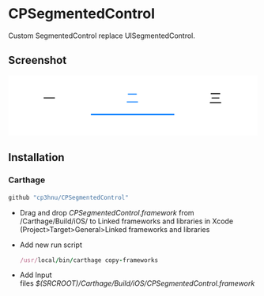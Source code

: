 # CPSegmentedControl
Custom SegmentedControl replace UISegmentedControl.

## Screenshot

![](demo.png)

## Installation

### Carthage

```swift
github "cp3hnu/CPSegmentedControl"
```

* Drag and drop *CPSegmentedControl.framework* from /Carthage/Build/iOS/ to Linked frameworks and libraries in Xcode (Project>Target>General>Linked frameworks and libraries

* Add new run script

  ```ruby
  /usr/local/bin/carthage copy-frameworks
  ```

* Add Input files *$(SRCROOT)/Carthage/Build/iOS/CPSegmentedControl.framework*

